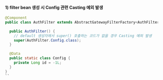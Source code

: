 #### 1) filter bean 생성 시 Config 관련 Casting 예외 발생

```java
@Component
public class AuthFilter extends AbstractGatewayFilterFactory<AuthFilter.Config> {
  
  public AuthFilter() {
    // default 생성자에서 super() 호출하는 코드가 없을 경우 Casting 예외 발생 
    super(AuthFilter.Config.class);
  }
  
  @Data
  public static class Config {
    private Long id = -1L;
  }
}
``